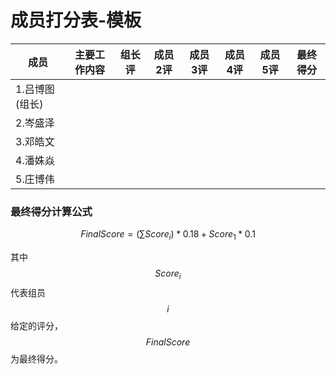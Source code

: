 # 成员打分表-模板

| 成员           | 主要工作内容 | 组长评 | 成员2评 | 成员3评 | 成员4评 | 成员5评 | 最终得分 |
| -------------- | ------------ | ------ | ------- | ------- | ------- | ------- | -------- |
| 1.吕博图(组长) |              |        |         |         |         |         |          |
| 2.岑盛泽       |              |        |         |         |         |         |          |
| 3.邓皓文       |              |        |         |         |         |         |          |
| 4.潘姝焱       |              |        |         |         |         |         |          |
| 5.庄博伟       |              |        |         |         |         |         |          |

### 最终得分计算公式

$$
FinalScore = (\sum{Score_i})*0.18+Score_1*0.1
$$

其中$$Score_i$$代表组员 $$i$$ 给定的评分，$$FinalScore$$为最终得分。

